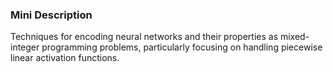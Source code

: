 ### Mini Description

Techniques for encoding neural networks and their properties as mixed-integer programming problems, particularly focusing on handling piecewise linear activation functions.
